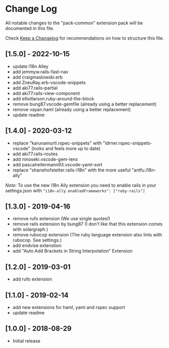 # Change Log
All notable changes to the "pack-common" extension pack will be documented in this file.

Check [Keep a Changelog](http://keepachangelog.com/) for recommendations on how to structure this
file.

## [1.5.0] - 2022-10-15
- update I18n Alley
- add jemmyw.rails-fast-nav
- add craigmaslowski.erb
- add ZneuRay.erb-vscode-snippets
- add aki77.rails-partial
- add aki77.rails-view-component
- add elliotlarson.ruby-around-the-block
- remove bung87.vscode-gemfile (already using a better replacement)
- remove vayan.haml (already using a better replacement)
- update readme

## [1.4.0] - 2020-03-12
- replace "karunamurti.rspec-snippets" with "ldrner.rspec-snippets-vscode" (looks and feels more
  up to date)
- add aki77.rails-routes
- add ninoseki.vscode-gem-lens
- add pascalreitermann93.vscode-yaml-sort
- replace "shanehofstetter.rails-i18n" with the more useful "antfu.i18n-ally"

*Note:* To use the new i18n Ally extension you need to enable rails in your settings.json with `"i18n-ally.enabledFrameworks": ["ruby-rails"]`

## [1.3.0] - 2019-04-16
- remove rufo extension (We use single quotes!)
- remove rails extension by bung87 (I don't like that this extension comes with solargraph.)
- remove rubocop extension (The ruby language extension also lints with rubocop. See settings.)
- add endvise extenstion
- add "Auto Add Brackets in String Interpolation" Extension

## [1.2.0] - 2019-03-01
- add rufo extension

## [1.1.0] - 2019-02-14
- add new extensions for haml, yaml and rspec support
- update readme

## [1.0.0] - 2018-08-29
- Initial release
